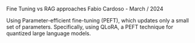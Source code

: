 Fine Tuning vs RAG approaches Fabio Cardoso - March / 2024

Using Parameter-efficient fine-tuning (PEFT), which updates only a small set of parameters. Specifically, using QLoRA, a PEFT technique for quantized large language models.
